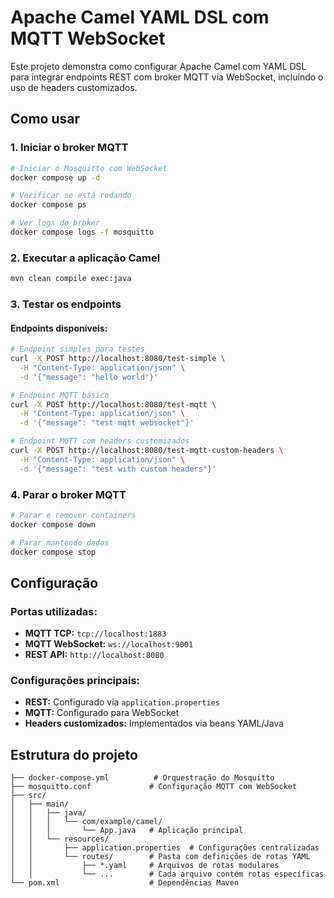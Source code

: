 # Apache Camel YAML DSL com MQTT WebSocket

Este projeto demonstra como configurar Apache Camel com YAML DSL para integrar endpoints REST com broker MQTT via WebSocket, incluindo o uso de headers customizados.

## Como usar

### 1. Iniciar o broker MQTT

```bash
# Iniciar o Mosquitto com WebSocket
docker compose up -d

# Verificar se está rodando
docker compose ps

# Ver logs do broker
docker compose logs -f mosquitto
```

### 2. Executar a aplicação Camel

```bash
mvn clean compile exec:java
```

### 3. Testar os endpoints

#### Endpoints disponíveis:

```bash
# Endpoint simples para testes
curl -X POST http://localhost:8080/test-simple \
  -H "Content-Type: application/json" \
  -d '{"message": "hello world"}'

# Endpoint MQTT básico
curl -X POST http://localhost:8080/test-mqtt \
  -H "Content-Type: application/json" \
  -d '{"message": "test mqtt websocket"}'

# Endpoint MQTT com headers customizados
curl -X POST http://localhost:8080/test-mqtt-custom-headers \
  -H "Content-Type: application/json" \
  -d '{"message": "test with custom headers"}'
```

### 4. Parar o broker MQTT

```bash
# Parar e remover containers
docker compose down

# Parar mantendo dados
docker compose stop
```

## Configuração

### Portas utilizadas:

- **MQTT TCP:** `tcp://localhost:1883`
- **MQTT WebSocket:** `ws://localhost:9001`
- **REST API:** `http://localhost:8080`

### Configurações principais:

- **REST:** Configurado via `application.properties`
- **MQTT:** Configurado para WebSocket
- **Headers customizados:** Implementados via beans YAML/Java

## Estrutura do projeto

```
├── docker-compose.yml          # Orquestração do Mosquitto
├── mosquitto.conf             # Configuração MQTT com WebSocket
├── src/
│   ├── main/
│   │   ├── java/
│   │   │   └── com/example/camel/
│   │   │       └── App.java   # Aplicação principal
│   │   └── resources/
│   │       ├── application.properties  # Configurações centralizadas
│   │       └── routes/        # Pasta com definições de rotas YAML
│   │           ├── *.yaml     # Arquivos de rotas modulares
│   │           └── ...        # Cada arquivo contém rotas específicas
└── pom.xml                    # Dependências Maven
```
